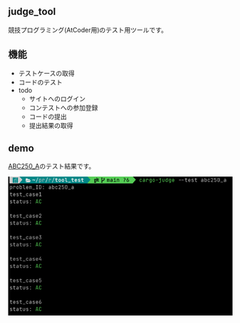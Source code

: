 ## judge\_tool

競技プログラミング(AtCoder用)のテスト用ツールです。

## 機能
* テストケースの取得
* コードのテスト
* todo
  * サイトへのログイン
  * コンテストへの参加登録
  * コードの提出
  * 提出結果の取得


## demo
[ABC250_A](https://atcoder.jp/contests/abc250/tasks/abc250_a)のテスト結果です。

![result](https://github.com/nk0086/judge_tool/blob/main/Test_demo.png)

